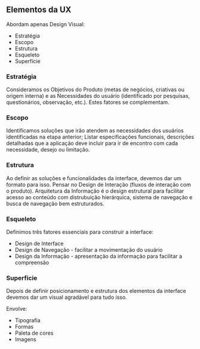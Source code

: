 ## Elementos da UX
Abordam apenas Design Visual:
- Estratégia
- Escopo
- Estrutura
- Esqueleto
- Superfície 

### Estratégia
Consideramos os Objetivos do Produto (metas de negócios, criativas ou origem interna) e as Necessidades do usuário (identificado por pesquisas, questionários, observação, etc.). Estes fatores se complementam.

### Escopo
Identificamos soluções que irão atendem as necessidades dos usuários identificadas na etapa anterior; Listar especificações funcionais, descrições detalhadas que a aplicação deve incluir para ir de encontro com cada necessidade, desejo ou limitação. 

### Estrutura
Ao definir as soluções e funcionalidades da interface, devemos dar um formato para isso. Pensar no Design de Interação (fluxos de interação com o produto). 
Arquitetura da Informação é o design estrutural para facilitar acesso ao conteúdo com distrubuição hierárquica, sistema de navegação e busca de navegação bem estruturados.

### Esqueleto 
Definimos três fatores essenciais para construir a interface:
- Design de Interface
- Design de Navegação - facilitar a movimentação do usuário
- Design da Informação - apresentação da informação para facilitar a compreensão

### Superfície
Depois de definir posicionamento e estrutura dos elementos da interface devemos dar um visual agradável para tudo isso.

Envolve:
- Tipografia
- Formas
- Paleta de cores
- Imagens 